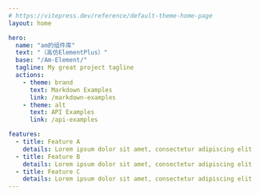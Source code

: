 ```yaml
---
# https://vitepress.dev/reference/default-theme-home-page
layout: home

hero:
  name: "am的组件库"
  text: "（高仿ElementPlus）"
  base: "/Am-Element/"
  tagline: My great project tagline
  actions:
    - theme: brand
      text: Markdown Examples
      link: /markdown-examples
    - theme: alt
      text: API Examples
      link: /api-examples

features:
  - title: Feature A
    details: Lorem ipsum dolor sit amet, consectetur adipiscing elit
  - title: Feature B
    details: Lorem ipsum dolor sit amet, consectetur adipiscing elit
  - title: Feature C
    details: Lorem ipsum dolor sit amet, consectetur adipiscing elit
---
```


